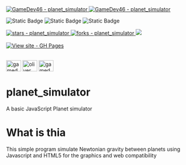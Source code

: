 <a href="https://github.com/GameDev46" title="Go to GitHub repo">
    <img src="https://img.shields.io/static/v1?label=GameDev46&message=|&color=Green&logo=github&style=for-the-badge&labelColor=1f1f22" alt="GameDev46 - planet_simulator">
    <img src="https://img.shields.io/badge/Version-1.2.0-green?style=for-the-badge&labelColor=1f1f22&color=Green" alt="GameDev46 - planet_simulator">
</a>


![Static Badge](https://img.shields.io/badge/--1f1f22?style=for-the-badge&logo=HTML5)
![Static Badge](https://img.shields.io/badge/--1f1f22?style=for-the-badge&logo=CSS3&logoColor=6060ef)
![Static Badge](https://img.shields.io/badge/--1f1f22?style=for-the-badge&logo=JavaScript)
    
<a href="https://github.com/GameDev46/planet_simulator/stargazers">
    <img src="https://img.shields.io/github/stars/GameDev46/planet_simulator?style=for-the-badge&labelColor=1f1f22" alt="stars - planet_simulator">
</a>
<a href="https://github.com/GameDev46/planet_simulator/forks">
    <img src="https://img.shields.io/github/forks/GameDev46/planet_simulator?style=for-the-badge&labelColor=1f1f22" alt="forks - planet_simulator">
</a>
<a href="https://github.com/GameDev46/planet_simulator/issues">
    <img src="https://img.shields.io/github/issues/GameDev46/planet_simulator?style=for-the-badge&labelColor=1f1f22&color=blue"/>
 </a>

<br>
<br>

<div align="left">
<a href="https://gamedev46.github.io/planet_simulator/">
    <img src="https://img.shields.io/badge/View_site-GH_Pages-2ea44f?style=for-the-badge&labelColor=1f1f22" alt="View site - GH Pages">
</a>
</div>

<br>

<p align="left">
<a href="https://twitter.com/gamedev46" target="blank"><img align="center" src="https://raw.githubusercontent.com/rahuldkjain/github-profile-readme-generator/master/src/images/icons/Social/twitter.svg" alt="gamedev46" height="30" width="40" /></a>
<a href="https://instagram.com/oliver_pearce47" target="blank"><img align="center" src="https://raw.githubusercontent.com/rahuldkjain/github-profile-readme-generator/master/src/images/icons/Social/instagram.svg" alt="oliver_pearce47" height="30" width="40" /></a>
<a href="https://www.youtube.com/c/gamedev46" target="blank"><img align="center" src="https://raw.githubusercontent.com/rahuldkjain/github-profile-readme-generator/master/src/images/icons/Social/youtube.svg" alt="gamedev46" height="30" width="40" /></a>
</p>

# planet_simulator

A basic JavaScript Planet simulator

# What is thia

This simple program simulate Newtonian gravity between planets using Javascript and HTML5 for the graphics and web compatibility
